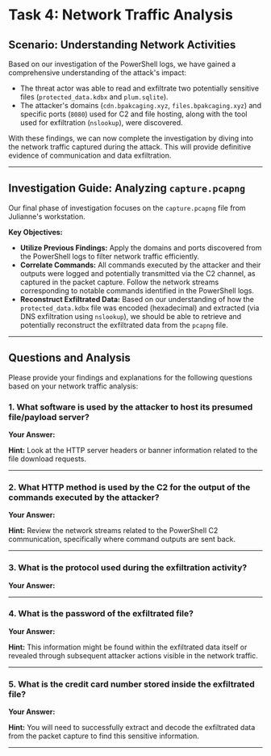 # Task 4: Network Traffic Analysis

## Scenario: Understanding Network Activities

Based on our investigation of the PowerShell logs, we have gained a comprehensive understanding of the attack's impact:

* The threat actor was able to read and exfiltrate two potentially sensitive files (`protected_data.kdbx` and `plum.sqlite`).
* The attacker's domains (`cdn.bpakcaging.xyz`, `files.bpakcaging.xyz`) and specific ports (`8080`) used for C2 and file hosting, along with the tool used for exfiltration (`nslookup`), were discovered.

With these findings, we can now complete the investigation by diving into the network traffic captured during the attack. This will provide definitive evidence of communication and data exfiltration.

---

## Investigation Guide: Analyzing `capture.pcapng`

Our final phase of investigation focuses on the `capture.pcapng` file from Julianne's workstation.

**Key Objectives:**

* **Utilize Previous Findings:** Apply the domains and ports discovered from the PowerShell logs to filter network traffic efficiently.
* **Correlate Commands:** All commands executed by the attacker and their outputs were logged and potentially transmitted via the C2 channel, as captured in the packet capture. Follow the network streams corresponding to notable commands identified in the PowerShell logs.
* **Reconstruct Exfiltrated Data:** Based on our understanding of how the `protected_data.kdbx` file was encoded (hexadecimal) and extracted (via DNS exfiltration using `nslookup`), we should be able to retrieve and potentially reconstruct the exfiltrated data from the `pcapng` file.

---

## Questions and Analysis

Please provide your findings and explanations for the following questions based on your network traffic analysis:

### 1. What software is used by the attacker to host its presumed file/payload server?

**Your Answer:**

**Hint:** Look at the HTTP server headers or banner information related to the file download requests.

---

### 2. What HTTP method is used by the C2 for the output of the commands executed by the attacker?

**Your Answer:**

**Hint:** Review the network streams related to the PowerShell C2 communication, specifically where command outputs are sent back.

---

### 3. What is the protocol used during the exfiltration activity?

**Your Answer:**

---

### 4. What is the password of the exfiltrated file?

**Your Answer:**

**Hint:** This information might be found within the exfiltrated data itself or revealed through subsequent attacker actions visible in the network traffic.

---

### 5. What is the credit card number stored inside the exfiltrated file?

**Your Answer:**

**Hint:** You will need to successfully extract and decode the exfiltrated data from the packet capture to find this sensitive information.

---
